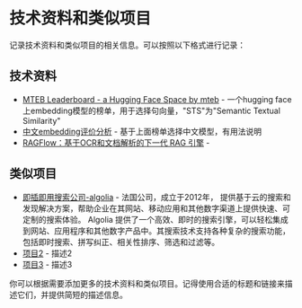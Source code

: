 # 技术资料和类似项目

记录技术资料和类似项目的相关信息。可以按照以下格式进行记录：

## 技术资料

- [MTEB Leaderboard - a Hugging Face Space by mteb](https://huggingface.co/spaces/mteb/leaderboard) - 一个hugging face 上embedding模型的榜单，用于选择句向量，"STS"为"Semantic Textual Similarity"
- [中文embedding评价分析](https://zhuanlan.zhihu.com/p/679166797) - 基于上面榜单选择中文模型，有用法说明
- [RAGFlow：基于OCR和文档解析的下一代 RAG 引擎](https://mp.weixin.qq.com/s?__biz=MzkyMTQ5MjYyMg==&mid=2247497555&idx=1&sn=9ee8d0be25d3869ad4ea4b3a485fd546&chksm=c1807ab2f6f7f3a45d4e506b3d10df233f98eca7ecaf63505db16c7ab2acd7dedc6bd70ccee7&mpshare=1&scene=1&srcid=0410sIfMuWIlYqmbJkm1y38H&sharer_shareinfo=be49a84c23fe4371b200a67c9db17d98&sharer_shareinfo_first=8f7b37c738b0246dee87c0687755a122&exportkey=n_ChQIAhIQ8YyacG4XIA3sLOx6pDL0TBKZAgIE97dBBAEAAAAAAPUJBZYkFEoAAAAOpnltbLcz9gKNyK89dVj0uYVSllSEyHvgrykIF8RE9Gvj4BEmYUMpXdxZIxegcsKsOIQrjGfC7REditXltzD3L0zvSZCw%2BDglBZCC3wx7cvSbpzyvcUbSqcBqGXakH71WKCBAJq7MgcCYyq6%2B0FEx1mNq2ObZnSvKMr5%2BxT6W9d%2F2%2FC5v0J3dKQWRES6IXs12%2FUoifWTQHjxj5lDbc409mXxd3uPntReOaJ9ITSCYV0DZMKn7lCauFpA9AxLd61%2F1L8UYrksPmDzxzsNlIncrtse9mDrQxovtmsqPByO23FRCmIuGfQiW%2BQICxjXTUWAOgJkeDi%2BFXTOirU3AgdVvX7A0&acctmode=0&pass_ticket=djxJu94AI9BYrV8%2Fukv8X7UGZzt3D5vXImihahNLXLBA7drf9MSBYjo7CSnGVTvBoBWBZc8lB5v7FQaBIeKWNA%3D%3D&wx_header=0#rd) - 

## 类似项目

- [即插即用搜索公司-algolia](https://www.algolia.com/doc/) - 法国公司，成立于2012年， 提供基于云的搜索和发现解决方案，帮助企业在其网站、移动应用和其他数字渠道上提供快速、可定制的搜索体验。 Algolia 提供了一个高效、即时的搜索引擎，可以轻松集成到网站、应用程序和其他数字产品中。其搜索技术支持各种复杂的搜索功能，包括即时搜索、拼写纠正、相关性排序、筛选和过滤等。
- [项目2](链接2) - 描述2
- [项目3](链接3) - 描述3

你可以根据需要添加更多的技术资料和类似项目。记得使用合适的标题和链接来描述它们，并提供简短的描述信息。
